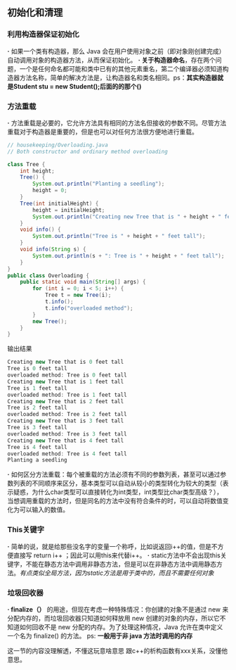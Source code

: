 ## 初始化和清理

### 利用构造器保证初始化

**·** 如果一个类有构造器，那么 Java 会在用户使用对象之前（即对象刚创建完成）自动调用对象的构造器方法，从而保证初始化。
**· 关于构造器命名**，存在两个问题，一个是任何命名都可能和类中已有的其他元素重名，第二个编译器必须知道构造器方法名称，简单的解决方法是，让构造器名和类名相同。ps：**其实构造器就是Student stu = new Student();后面的的那个()**

### 方法重载

**·** 方法重载是必要的，它允许方法具有相同的方法名但接收的参数不同。尽管方法重载对于构造器是重要的，但是也可以对任何方法很方便地进行重载。

``` java
// housekeeping/Overloading.java
// Both constructor and ordinary method overloading

class Tree {
    int height;
    Tree() {
        System.out.println("Planting a seedling");
        height = 0;
    }
    Tree(int initialHeight) {
        height = initialHeight;
        System.out.println("Creating new Tree that is " + height + " feet tall");
    }
    void info() {
        System.out.println("Tree is " + height + " feet tall");
    }
    void info(String s) {
        System.out.println(s + ": Tree is " + height + " feet tall");
    }
}
public class Overloading {
    public static void main(String[] args) {
        for (int i = 0; i < 5; i++) {
            Tree t = new Tree(i);
            t.info();
            t.info("overloaded method");
        }
        new Tree(); 
    }
}
```

输出结果

``` java
Creating new Tree that is 0 feet tall
Tree is 0 feet tall
overloaded method: Tree is 0 feet tall
Creating new Tree that is 1 feet tall
Tree is 1 feet tall
overloaded method: Tree is 1 feet tall
Creating new Tree that is 2 feet tall
Tree is 2 feet tall
overloaded method: Tree is 2 feet tall
Creating new Tree that is 3 feet tall
Tree is 3 feet tall
overloaded method: Tree is 3 feet tall
Creating new Tree that is 4 feet tall
Tree is 4 feet tall
overloaded method: Tree is 4 feet tall
Planting a seedling
```

**·** 如何区分方法重载：每个被重载的方法必须有不同的参数列表，甚至可以通过参数列表的不同顺序来区分，基本类型可以自动从较小的类型转化为较大的类型（表示疑惑，为什么char类型可以直接转化为int类型，int类型比char类型高级？），当想调用重载的方法时，但是同名的方法中没有符合条件的时，可以自动将数值变化为可以输入的数值。

### This关键字

**·** 简单的说，就是给那些没名字的变量一个称呼，比如说返回i++的值，但是不方便直接写 return i++ ；因此可以用this来代替i++。
**·** static方法中不会出现this关键字，不能在静态方法中调用非静态方法，但是可以在非静态方法中调用静态方法。*有点类似全局方法，因为static方法是用于类中的，而且不需要任何对象*

### 垃圾回收器

**· finalize（）** 的用途，但现在考虑一种特殊情况：你创建的对象不是通过 new 来分配内存的，而垃圾回收器只知道如何释放用 new 创建的对象的内存，所以它不知道如何回收不是 new 分配的内存。为了处理这种情况，Java 允许在类中定义一个名为 finalize() 的方法。 ps: **一般用于非 java 方法时调用的内存**


这一节的内容没理解透，不懂这玩意啥意思  跟c++的析构函数有xxx关系，没懂他意思。
